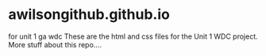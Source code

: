 # awilsongithub.github.io
for unit 1 ga wdc
These are the html and css files for the Unit 1 WDC project. 
More stuff about this repo....
